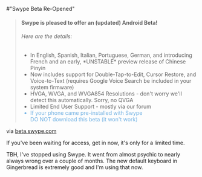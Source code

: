 #"Swype Beta Re-Opened"


 <div class="posterous_bookmarklet_entry">
 <blockquote class="posterous_long_quote"><h4>Swype is pleased to offer an (updated) Android Beta!</h4>
 <h6>Here are the details:</h6>
 <ul class="content" style="">
 <li>In English, Spanish, Italian, Portuguese, German, and introducing French and an early, *UNSTABLE* preview release of Chinese Pinyin</li>
 <li>Now includes support for Double-Tap-to-Edit, Cursor Restore, and Voice-to-Text (requires Google Voice Search be included in your system firmware)</li>
 <li>HVGA, WVGA, and WVGA854 Resolutions - don't worry we'll detect this automatically. Sorry, no QVGA</li>
 <li>Limited End User Support - mostly via our forum</li>
 <li style="color: #73b2e3;">If your phone came pre-installed with Swype<br /> DO NOT download this beta (it won't work)</li></ul></blockquote>

<div class="posterous_quote_citation">via <a href="http://beta.swype.com/">beta.swype.com</a></div>
 <p>If you've been waiting for access, get in now, it's only for a limited time.
</p><p>TBH, I've stopped using Swype. It went from almost psychic to nearly always wrong over a couple of months. The new default keyboard in Gingerbread is extremely good and I'm using that now.</p></div>
 